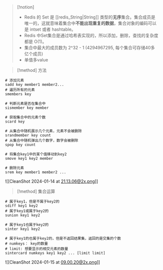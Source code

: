 
> [!notion] 
> * Redis 的 Set 是 [[redis_String|String]] 类型的**无序**集合。集合成员是唯一的，这就意味着集合中**不能出现重复的数据**，集合对象的编码可以是 intset 或者 hashtable。
> * Redis 中Set集合是通过哈希表实现的，所以添加，删除，查找的复杂度都是 O(1)。
> * 集合中最大的成员数为 2^32 - 1 (4294967295, 每个集合可存储40多亿个成员)
> * 单值多value



> [!method] 方法
```shell
# 添加元素
sadd key member1 member2...
# 遍历所有的元素
smembers key

# 判断元素是否在集合中
sismember key member

# 获取集合中的元素个数
scard key

# 从集合中随机展示几个元素，元素不会被删除
srandmember key count
# 从集合中随机弹出几个数字，数字会被删除
spop key count

# 将集合key1中的某个值移动到key2
smove key1 key2 member

# 删除元素
srem key member1 member2 ...
```

![[CleanShot 2024-01-14 at 21.13.06@2x.png]]



> [!method] 集合运算
> 
```shell
# 属于key1，但是不属于key2的
sdiff key1 key2
# 属于key1或属于key2的
sunion key1 key2

# 属于key1也属于key2的
sinter key1 key2

# 属于key1的也属于key2的，但是不返回结果集，返回的是交集的个数
# numkeys： key的数量
# limit: 想要显示的相交元素的数量
sintercard numkeys key1 key2 ... [limit limit]
```
![[CleanShot 2024-01-15 at 09.00.20@2x.png]]

